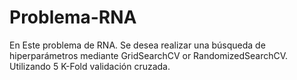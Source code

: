 # Problema-RNA
En Este problema de RNA. Se desea realizar una búsqueda de hiperparámetros mediante GridSearchCV or RandomizedSearchCV. Utilizando 5 K-Fold validación cruzada.
